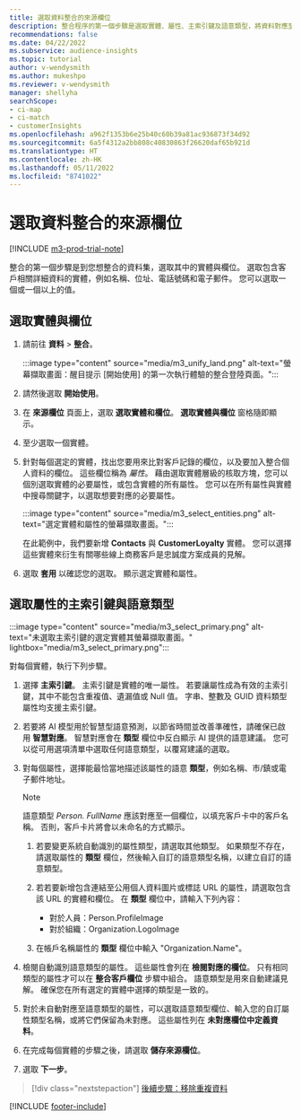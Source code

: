 ```yaml
---
title: 選取資料整合的來源欄位
description: 整合程序的第一個步驟是選取實體、屬性、主索引鍵及語意類型，將資料對應至整合客戶個人資料。
recommendations: false
ms.date: 04/22/2022
ms.subservice: audience-insights
ms.topic: tutorial
author: v-wendysmith
ms.author: mukeshpo
ms.reviewer: v-wendysmith
manager: shellyha
searchScope:
- ci-map
- ci-match
- customerInsights
ms.openlocfilehash: a962f1353b6e25b40c60b39a81ac936873f34d92
ms.sourcegitcommit: 6a5f4312a2bb808c40830863f26620daf65b921d
ms.translationtype: HT
ms.contentlocale: zh-HK
ms.lasthandoff: 05/11/2022
ms.locfileid: "8741022"
---
```

# <a name="select-source-fields-for-data-unification"></a>選取資料整合的來源欄位

[!INCLUDE [m3-prod-trial-note](includes/m3-prod-trial-note.md)]

整合的第一個步驟是到您想整合的資料集，選取其中的實體與欄位。 選取包含客戶相關詳細資料的實體，例如名稱、位址、電話號碼和電子郵件。 您可以選取一個或一個以上的值。

## <a name="select-entities-and-fields"></a>選取實體與欄位

1. 請前往 **資料** > **整合**。

   :::image type="content" source="media/m3_unify_land.png" alt-text="螢幕擷取畫面：醒目提示 [開始使用] 的第一次執行體驗的整合登陸頁面。":::

1. 請然後選取 **開始使用**。

1. 在 **來源欄位** 頁面上，選取 **選取實體和欄位**。 **選取實體與欄位** 窗格隨即顯示。

1. 至少選取一個實體。

1. 針對每個選定的實體，找出您要用來比對客戶記錄的欄位，以及要加入整合個人資料的欄位。 這些欄位稱為 *屬性*。 藉由選取實體層級的核取方塊，您可以個別選取實體的必要屬性，或包含實體的所有屬性。 您可以在所有屬性與實體中搜尋關鍵字，以選取想要對應的必要屬性。

   :::image type="content" source="media/m3_select_entities.png" alt-text="選定實體和屬性的螢幕擷取畫面。":::

   在此範例中，我們要新增 **Contacts** 與 **CustomerLoyalty** 實體。 您可以選擇這些實體來衍生有關哪些線上商務客戶是忠誠度方案成員的見解。

1. 選取 **套用** 以確認您的選取。 顯示選定實體和屬性。

## <a name="select-primary-key-and-semantic-type-for-attributes"></a>選取屬性的主索引鍵與語意類型

   :::image type="content" source="media/m3_select_primary.png" alt-text="未選取主索引鍵的選定實體其螢幕擷取畫面。" lightbox="media/m3_select_primary.png":::

對每個實體，執行下列步驟。

1. 選擇 **主索引鍵**。 主索引鍵是實體的唯一屬性。 若要讓屬性成為有效的主索引鍵，其中不能包含重複值、遺漏值或 Null 值。 字串、整數及 GUID 資料類型屬性均支援主索引鍵。

1. 若要將 AI 模型用於智慧型語意預測，以節省時間並改善準確性，請確保已啟用 **智慧對應**。 智慧對應會在 **類型** 欄位中反白顯示 AI 提供的語意建議。 您可以從可用選項清單中選取任何語意類型，以覆寫建議的選取。

1. 對每個屬性，選擇能最恰當地描述該屬性的語意 **類型**，例如名稱、市/鎮或電子郵件地址。

   > [!NOTE]
   > 語意類型 *Person. FullName* 應該對應至一個欄位，以填充客戶卡中的客戶名稱。 否則，客戶卡片將會以未命名的方式顯示。

   1. 若要變更系統自動識別的屬性類型，請選取其他類型。 如果類型不存在，請選取屬性的 **類型** 欄位，然後輸入自訂的語意類型名稱，以建立自訂的語意類型。

   1. 若若要新增包含連結至公用個人資料圖片或標誌 URL 的屬性，請選取包含該 URL 的實體和欄位。 在 **類型** 欄位中，請輸入下列內容：
      - 對於人員：Person.ProfileImage
      - 對於組織：Organization.LogoImage

   1. 在帳戶名稱屬性的 **類型** 欄位中輸入 "Organization.Name"。

1. 檢閱自動識別語意類型的屬性。 這些屬性會列在 **檢閱對應的欄位**。 只有相同類型的屬性才可以在 **整合客戶欄位** 步驟中組合。 語意類型是用來自動建議見解。 確保您在所有選定的實體中選擇的類型是一致的。

1. 對於未自動對應至語意類型的屬性，可以選取語意類型欄位、輸入您的自訂屬性類型名稱，或將它們保留為未對應。 這些屬性列在 **未對應欄位中定義資料**。

1. 在完成每個實體的步驟之後，請選取 **儲存來源欄位**。

1. 選取 **下一步**。

> [!div class="nextstepaction"]
> [後續步驟：移除重複資料](remove-duplicates.md)

[!INCLUDE [footer-include](includes/footer-banner.md)]
